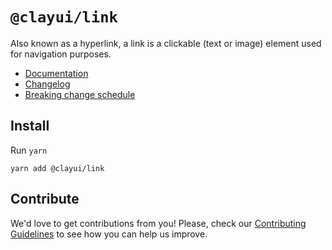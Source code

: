 # `@clayui/link`

Also known as a hyperlink, a link is a clickable (text or image) element used for navigation purposes.

-   [Documentation](https://clayui.com/docs/components/link.html)
-   [Changelog](./CHANGELOG.md)
-   [Breaking change schedule](./BREAKING.md)

## Install

Run `yarn`

```shell
yarn add @clayui/link
```

## Contribute

We'd love to get contributions from you! Please, check our [Contributing Guidelines](https://github.com/liferay/clay/blob/master/CONTRIBUTING.md) to see how you can help us improve.
